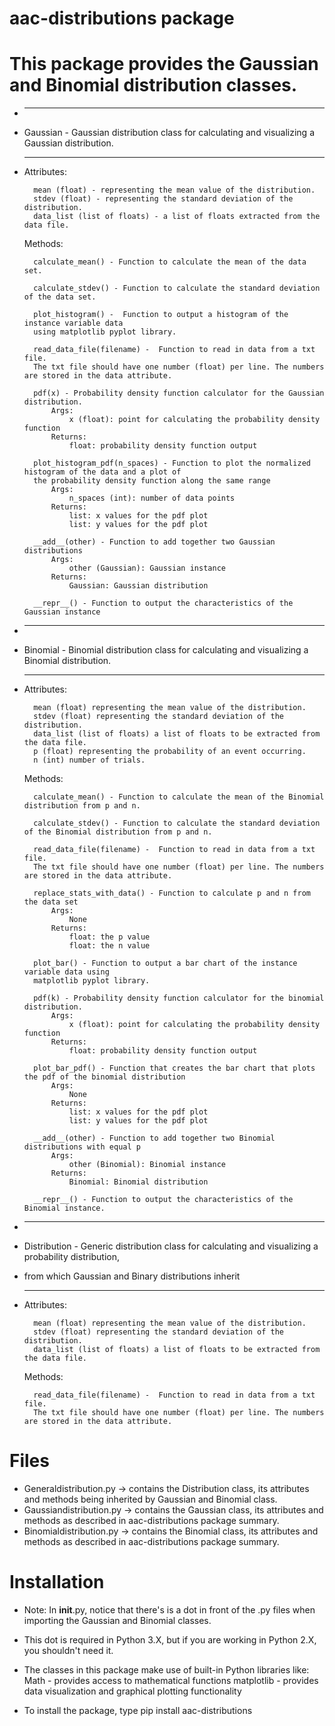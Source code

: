 # aac-distributions package

# This package provides the Gaussian and Binomial distribution classes.

* -------------------------------------------------------------------------------------------------
* Gaussian - Gaussian distribution class for calculating and visualizing a Gaussian distribution.
* -------------------------------------------------------------------------------------------------

    Attributes:

		mean (float) - representing the mean value of the distribution.
		stdev (float) - representing the standard deviation of the distribution.
		data_list (list of floats) - a list of floats extracted from the data file.
                
    Methods:
		
        calculate_mean() - Function to calculate the mean of the data set.
        
		calculate_stdev() - Function to calculate the standard deviation of the data set.
        
		plot_histogram() -  Function to output a histogram of the instance variable data 
        using matplotlib pyplot library.
        
		read_data_file(filename) -  Function to read in data from a txt file. 
        The txt file should have one number (float) per line. The numbers are stored in the data attribute. 
        
		pdf(x) - Probability density function calculator for the Gaussian distribution.
			Args:
				x (float): point for calculating the probability density function
			Returns:
				float: probability density function output
                
		plot_histogram_pdf(n_spaces) - Function to plot the normalized histogram of the data and a plot of 
        the probability density function along the same range
			Args:
				n_spaces (int): number of data points 
			Returns:
				list: x values for the pdf plot
				list: y values for the pdf plot
                
		__add__(other) - Function to add together two Gaussian distributions
            Args:
                other (Gaussian): Gaussian instance
            Returns:
                Gaussian: Gaussian distribution
            
 		__repr__() - Function to output the characteristics of the Gaussian instance
                          
* -------------------------------------------------------------------------------------------------
* Binomial - Binomial distribution class for calculating and visualizing a Binomial distribution.
* -------------------------------------------------------------------------------------------------

    Attributes:
  
		mean (float) representing the mean value of the distribution.
		stdev (float) representing the standard deviation of the distribution.
		data_list (list of floats) a list of floats to be extracted from the data file.
		p (float) representing the probability of an event occurring.
		n (int) number of trials.
        
    Methods:
    
		calculate_mean() - Function to calculate the mean of the Binomial distribution from p and n.
        
		calculate_stdev() - Function to calculate the standard deviation of the Binomial distribution from p and n.
        
		read_data_file(filename) -  Function to read in data from a txt file. 
        The txt file should have one number (float) per line. The numbers are stored in the data attribute.
        
		replace_stats_with_data() - Function to calculate p and n from the data set
            Args: 
                None
            Returns: 
                float: the p value
                float: the n value
            
		plot_bar() - Function to output a bar chart of the instance variable data using 
        matplotlib pyplot library.
        
		pdf(k) - Probability density function calculator for the binomial distribution.
            Args:
                x (float): point for calculating the probability density function
            Returns:
                float: probability density function output
            
		plot_bar_pdf() - Function that creates the bar chart that plots the pdf of the binomial distribution
            Args:
                None 
            Returns:
                list: x values for the pdf plot
                list: y values for the pdf plot 
            
		__add__(other) - Function to add together two Binomial distributions with equal p
            Args:
                other (Binomial): Binomial instance            
            Returns:
                Binomial: Binomial distribution   
            
		__repr__() - Function to output the characteristics of the Binomial instance.
        
* -----------------------------------------------------------------------------------------------------        
* Distribution - Generic distribution class for calculating and visualizing a probability distribution, 
* from which Gaussian and Binary distributions inherit
* ----------------------------------------------------------------------------------------------------- 

    Attributes:
  
		mean (float) representing the mean value of the distribution.
		stdev (float) representing the standard deviation of the distribution.
		data_list (list of floats) a list of floats to be extracted from the data file.

    Methods:
    
		read_data_file(filename) -  Function to read in data from a txt file. 
        The txt file should have one number (float) per line. The numbers are stored in the data attribute.
      
# Files

* Generaldistribution.py -> contains the Distribution class, its attributes and methods being inherited by Gaussian and Binomial class.
* Gaussiandistribution.py -> contains the Gaussian class, its attributes and methods as described in aac-distributions package summary.
* Binomialdistribution.py -> contains the Binomial class, its attributes and methods as described in aac-distributions package summary.

# Installation

* Note: In __init__.py, notice that there's is a dot in front of the .py files when importing the Gaussian and Binomial classes.
* This dot is required in Python 3.X, but if you are working in Python 2.X, you shouldn't need it.

* The classes in this package make use of built-in Python libraries like:
		Math - provides access to mathematical functions
		matplotlib - provides data visualization and graphical plotting functionality
        
* To install the package, type pip install aac-distributions

